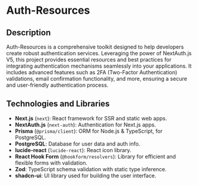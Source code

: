 # Auth-Resources

## Description

Auth-Resources is a comprehensive toolkit designed to help developers create robust authentication services. Leveraging the power of NextAuth.js V5, this project provides essential resources and best practices for integrating authentication mechanisms seamlessly into your applications. It includes advanced features such as 2FA (Two-Factor Authentication) validations, email confirmation functionality, and more, ensuring a secure and user-friendly authentication process.

## Technologies and Libraries

- **Next.js** (`next`): React framework for SSR and static web apps.
- **NextAuth.js** (`next-auth`): Authentication for Next.js apps.
- **Prisma** (`@prisma/client`): ORM for Node.js & TypeScript, for PostgreSQL.
- **PostgreSQL**: Database for user data and auth info.
- **lucide-react** (`lucide-react`): React icon library.
- **React Hook Form** (`@hookform/resolvers`): Library for efficient and flexible forms with validation.
- **Zod**: TypeScript schema validation with static type inference.
- **shadcn-ui**: UI library used for building the user interface.
